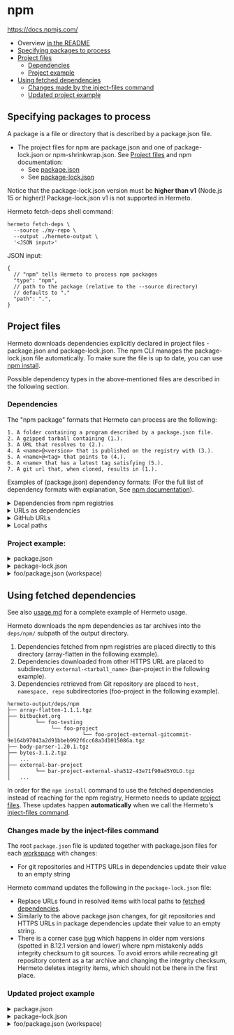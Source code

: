 # npm

<https://docs.npmjs.com/>

* Overview [in the README][readme-npm]
* [Specifying packages to process](#specifying-packages-to-process)
* [Project files](#project-files)
  * [Dependencies](#dependencies)
  * [Project example](#project-example)
* [Using fetched dependencies](#using-fetched-dependencies)
  * [Changes made by the inject-files command](#changes-made-by-the-inject-files-command)
  * [Updated project example](#updated-project-example)

## Specifying packages to process

A package is a file or directory that is described by a package.json file.

* The project files for npm are package.json and one of package-lock.json or npm-shrinkwrap.json. See [Project files](#project-files) and npm documentation:
  * See [package.json](https://docs.npmjs.com/cli/v9/configuring-npm/package-json)
  * See [package-lock.json](https://docs.npmjs.com/cli/v9/configuring-npm/package-lock-json)

Notice that the package-lock.json version must be **higher than v1** (Node.js 15 or higher)!
Package-lock.json v1 is not supported in Hermeto.

Hermeto fetch-deps shell command:

```shell
hermeto fetch-deps \
  --source ./my-repo \
  --output ./hermeto-output \
  '<JSON input>'
```

JSON input:
```jsonc
{
  // "npm" tells Hermeto to process npm packages
  "type": "npm",
  // path to the package (relative to the --source directory)
  // defaults to "."
  "path": ".",
}
```

## Project files

Hermeto downloads dependencies explicitly declared in project files - package.json and package-lock.json.
The npm CLI manages the package-lock.json file automatically. To make sure the file is up to date, you can use [npm install](https://docs.npmjs.com/cli/v9/commands/npm-install?v=true).

Possible dependency types in the above-mentioned files are described in the following section.

### Dependencies

The "npm package" formats that Hermeto can process are the following:
```
1. A folder containing a program described by a package.json file.
2. A gzipped tarball containing (1.).
3. A URL that resolves to (2.).
4. A <name>@<version> that is published on the registry with (3.).
5. A <name>@<tag> that points to (4.).
6. A <name> that has a latest tag satisfying (5.).
7. A git url that, when cloned, results in (1.).
```

Examples of (package.json) dependency formats:
(For the full list of dependency formats with explanation, See [npm documentation](https://docs.npmjs.com/cli/v9/configuring-npm/package-json#dependencies)).

<details>
<summary>Dependencies from npm registries</summary>

```jsonc
{
  "dependencies": {
    "foo": "1.0.0 - 2.9999.9999",
    "bar": ">=1.0.2 <2.1.2",
    "baz": ">1.0.2 <=2.3.4",
    "boo": "2.0.1",
    ...
  }
}
```
</details>

<details>
<summary>URLs as dependencies</summary>

```jsonc
{
  "dependencies": {
    "cli_bar": git+ssh://git@github.com:npm/cli.git#v1.0.27,
    "cli_foo": git://github.com/npm/cli.git#v1.0.1
  }
}
```
</details>

<details>
<summary>GitHub URLs</summary>

```jsonc
{
  "dependencies": {
    "express": "expressjs/express",
    "mocha": "mochajs/mocha#4727d357ea",
    "module": "user/repo#feature/branch"
  }
}
```
</details>


<details>
<summary>Local paths</summary>

```jsonc
{
  "name": "baz",
  "dependencies": {
    "bar": "file:../foo/bar"
  }
}
```
</details>

### Project example:
<details>
<summary>package.json</summary>

```jsonc
{
  "name": "npm-demo",
  "version": "1.0.0",
  "description": "",
  "main": "index.js",
  "scripts": {
    "test": "echo \"Error: no test specified\" && exit 1"
  },
  "author": "",
  "license": "ISC",
  "dependencies": {
	"react-dom": "^18.0.1",
        "@types/react-dom": "^18.0.1",
        "bitbucket-cachi2-npm-without-deps-second": "git+https://bitbucket.org/cachi-testing/cachi2-without-deps-second.git",
        "cachito-npm-without-deps": "https://github.com/cachito-testing/cachito-npm-without-deps/raw/tarball/cachito-npm-without-deps-1.0.0.tgz",
        "fecha": "file:fecha-4.2.3.tgz"
  },
  "workspaces": [
    "foo"
  ]
}
```
</details>

<details>
<summary>package-lock.json</summary>

```jsonc
{
  "name": "cachi2-npm-demo",
  "version": "1.0.0",
  "lockfileVersion": 3,
  "requires": true,
  "packages": {
    "": {
      "name": "cachi2-npm-demo",
      "version": "1.0.0",
      "license": "ISC",
      "workspaces": [
        "foo"
      ],
      "dependencies": {
        "@types/react-dom": "^18.0.1",
        "bitbucket-cachi2-npm-without-deps-second": "git+https://bitbucket.org/cachi-testing/cachi2-without-deps-second.git",
        "cachito-npm-without-deps": "https://github.com/cachito-testing/cachito-npm-without-deps/raw/tarball/cachito-npm-without-deps-1.0.0.tgz",
        "fecha": "file:fecha-4.2.3.tgz",
        "react-dom": "^18.0.1"
      }
    },
    "foo": {
      "version": "1.0.0",
      "license": "ISC",
      "dependencies": {
        "is-positive": "github:kevva/is-positive"
      },
      "devDependencies": {}
    },
    "node_modules/@types/prop-types": {
      "version": "15.7.5",
      "resolved": "https://registry.npmjs.org/@types/prop-types/-/prop-types-15.7.5.tgz",
      "integrity": "sha512-JCB8C6SnDoQf0cNycqd/35A7MjcnK+ZTqE7judS6o7utxUCg6imJg3QK2qzHKszlTjcj2cn+NwMB2i96ubpj7w=="
    },
    "node_modules/@types/react": {
      "version": "18.2.18",
      "resolved": "https://registry.npmjs.org/@types/react/-/react-18.2.18.tgz",
      "integrity": "sha512-da4NTSeBv/P34xoZPhtcLkmZuJ+oYaCxHmyHzwaDQo9RQPBeXV+06gEk2FpqEcsX9XrnNLvRpVh6bdavDSjtiQ==",
      "dependencies": {
        "@types/prop-types": "*",
        "@types/scheduler": "*",
        "csstype": "^3.0.2"
      }
    },
    "node_modules/@types/react-dom": {
      "version": "18.2.7",
      "resolved": "https://registry.npmjs.org/@types/react-dom/-/react-dom-18.2.7.tgz",
      "integrity": "sha512-GRaAEriuT4zp9N4p1i8BDBYmEyfo+xQ3yHjJU4eiK5NDa1RmUZG+unZABUTK4/Ox/M+GaHwb6Ow8rUITrtjszA==",
      "dependencies": {
        "@types/react": "*"
      }
    },
    "node_modules/@types/scheduler": {
      "version": "0.16.3",
      "resolved": "https://registry.npmjs.org/@types/scheduler/-/scheduler-0.16.3.tgz",
      "integrity": "sha512-5cJ8CB4yAx7BH1oMvdU0Jh9lrEXyPkar6F9G/ERswkCuvP4KQZfZkSjcMbAICCpQTN4OuZn8tz0HiKv9TGZgrQ=="
    },
    "node_modules/bitbucket-cachi2-npm-without-deps-second": {
      "version": "2.0.0",
      "resolved": "git+ssh://git@bitbucket.org/cachi-testing/cachi2-without-deps-second.git#09992d418fc44a2895b7a9ff27c4e32d6f74a982"
    },
    "node_modules/cachito-npm-without-deps": {
      "version": "1.0.0",
      "resolved": "https://github.com/cachito-testing/cachito-npm-without-deps/raw/tarball/cachito-npm-without-deps-1.0.0.tgz",
      "integrity": "sha512-Q+cfkK1fnrNJqxiig/iVSZTe83OWLdxhuGa96k1IJJ5nkTxrhNyh6MUZ6YHKH8xitDgpIQSojuntctt2pB7+3g=="
    },
    "node_modules/csstype": {
      "version": "3.1.2",
      "resolved": "https://registry.npmjs.org/csstype/-/csstype-3.1.2.tgz",
      "integrity": "sha512-I7K1Uu0MBPzaFKg4nI5Q7Vs2t+3gWWW648spaF+Rg7pI9ds18Ugn+lvg4SHczUdKlHI5LWBXyqfS8+DufyBsgQ=="
    },
    "node_modules/fecha": {
      "version": "4.2.3",
      "resolved": "file:fecha-4.2.3.tgz",
      "integrity": "sha512-OP2IUU6HeYKJi3i0z4A19kHMQoLVs4Hc+DPqqxI2h/DPZHTm/vjsfC6P0b4jCMy14XizLBqvndQ+UilD7707Jw==",
      "license": "MIT"
    },
    "node_modules/foo": {
      "resolved": "foo",
      "link": true
    },
    "node_modules/is-positive": {
      "version": "3.1.0",
      "resolved": "git+ssh://git@github.com/kevva/is-positive.git#97edff6f525f192a3f83cea1944765f769ae2678",
      "license": "MIT",
      "engines": {
        "node": ">=0.10.0"
      }
    },
    "node_modules/js-tokens": {
      "version": "4.0.0",
      "resolved": "https://registry.npmjs.org/js-tokens/-/js-tokens-4.0.0.tgz",
      "integrity": "sha512-RdJUflcE3cUzKiMqQgsCu06FPu9UdIJO0beYbPhHN4k6apgJtifcoCtT9bcxOpYBtpD2kCM6Sbzg4CausW/PKQ=="
    },
    "node_modules/loose-envify": {
      "version": "1.4.0",
      "resolved": "https://registry.npmjs.org/loose-envify/-/loose-envify-1.4.0.tgz",
      "integrity": "sha512-lyuxPGr/Wfhrlem2CL/UcnUc1zcqKAImBDzukY7Y5F/yQiNdko6+fRLevlw1HgMySw7f611UIY408EtxRSoK3Q==",
      "dependencies": {
        "js-tokens": "^3.0.0 || ^4.0.0"
      },
      "bin": {
        "loose-envify": "cli.js"
      }
    },
    "node_modules/react": {
      "version": "18.2.0",
      "resolved": "https://registry.npmjs.org/react/-/react-18.2.0.tgz",
      "integrity": "sha512-/3IjMdb2L9QbBdWiW5e3P2/npwMBaU9mHCSCUzNln0ZCYbcfTsGbTJrU/kGemdH2IWmB2ioZ+zkxtmq6g09fGQ==",
      "peer": true,
      "dependencies": {
        "loose-envify": "^1.1.0"
      },
      "engines": {
        "node": ">=0.10.0"
      }
    },
    "node_modules/react-dom": {
      "version": "18.2.0",
      "resolved": "https://registry.npmjs.org/react-dom/-/react-dom-18.2.0.tgz",
      "integrity": "sha512-6IMTriUmvsjHUjNtEDudZfuDQUoWXVxKHhlEGSk81n4YFS+r/Kl99wXiwlVXtPBtJenozv2P+hxDsw9eA7Xo6g==",
      "dependencies": {
        "loose-envify": "^1.1.0",
        "scheduler": "^0.23.0"
      },
      "peerDependencies": {
        "react": "^18.2.0"
      }
    },
    "node_modules/scheduler": {
      "version": "0.23.0",
      "resolved": "https://registry.npmjs.org/scheduler/-/scheduler-0.23.0.tgz",
      "integrity": "sha512-CtuThmgHNg7zIZWAXi3AsyIzA3n4xx7aNyjwC2VJldO2LMVDhFK+63xGqq6CsJH4rTAt6/M+N4GhZiDYPx9eUw==",
      "dependencies": {
        "loose-envify": "^1.1.0"
      }
    }
  }
}
```
</details>

<details>
<summary>foo/package.json (workspace)</summary>

```jsonc
{
  "name": "foo",
  "version": "1.0.0",
  "description": "",
  "main": "index.js",
  "devDependencies": {},
  "scripts": {
    "test": "echo \"Error: no test specified\" && exit 1"
  },
  "author": "",
  "license": "ISC",
  "dependencies": {
      "is-positive": "github:kevva/is-positive"
  }
}
```
</details>


## Using fetched dependencies

See also [usage.md](usage.md) for a complete example of Hermeto usage.

Hermeto downloads the npm dependencies as tar archives into the `deps/npm/` subpath of the output directory.

1. Dependencies fetched from npm registries are placed directly to this directory (array-flatten in the following example).
1. Dependencies downloaded from other HTTPS URL are placed to subdirectory `external-<tarball_name>` (bar-project in the following example).
1. Dependencies retrieved from Git repository are placed to `host, namespace, repo` subdirectories (foo-project in the following example).

```text
hermeto-output/deps/npm
├── array-flatten-1.1.1.tgz
├── bitbucket.org
│        └── foo-testing
│             └── foo-project
│                       └── foo-project-external-gitcommit-9e164b97043a2d91bbeb992f6cc68a3d1015086a.tgz
├── body-parser-1.20.1.tgz
├── bytes-3.1.2.tgz
│   ...
├── external-bar-project
│        └── bar-project-external-sha512-43e71f90ad5YOLO.tgz
│   ...
```

In order for the `npm install` command to use the fetched dependencies instead of reaching for the npm registry,
Hermeto needs to update [project files](#project-files). These updates happen **automatically** when we call the Hermeto's [inject-files command](usage.md#inject-project-files-npm).

### Changes made by the inject-files command

The root `package.json` file is updated together with package.json files for each [workspace](https://docs.npmjs.com/cli/v9/using-npm/workspaces?v=true) with changes:
* For git repositories and HTTPS URLs in dependencies update their value to an empty string

Hermeto command updates the following in the `package-lock.json` file:
* Replace URLs found in resolved items with local paths to [fetched dependencies](#using-fetched-dependencies).
* Similarly to the above package.json changes, for git repositories and HTTPS URLs in package dependencies update their value to an empty string.
* There is a corner case [bug](https://github.com/npm/cli/issues/2846) which happens in older npm versions (spotted in 8.12.1 version and lower) where npm mistakenly adds integrity checksum to git sources. To avoid errors while recreating git repository content as a tar archive and changing the integrity checksum,
  Hermeto deletes integrity items, which should not be there in the first place.

### Updated project example

<details>
<summary>package.json</summary>

```jsonc
{
  "name": "cachi2-npm-demo",
  "version": "1.0.0",
  "description": "",
  "main": "index.js",
  "scripts": {
    "test": "echo \"Error: no test specified\" && exit 1"
  },
  "author": "",
  "license": "ISC",
  "dependencies": {
    "react-dom": "^18.0.1",
    "@types/react-dom": "^18.0.1",
    "bitbucket-cachi2-npm-without-deps-second": "",
    "cachito-npm-without-deps": "",
    "fecha": "file:fecha-4.2.3.tgz"
  },
  "workspaces": [
    "foo"
  ]
}
```
</details>

<details>
<summary>package-lock.json</summary>

```jsonc
{
  "name": "cachi2-npm-demo",
  "version": "1.0.0",
  "lockfileVersion": 3,
  "requires": true,
  "packages": {
    "": {
      "name": "cachi2-npm-demo",
      "version": "1.0.0",
      "license": "ISC",
      "workspaces": [
        "foo"
      ],
      "dependencies": {
        "@types/react-dom": "^18.0.1",
        "bitbucket-cachi2-npm-without-deps-second": "",
        "cachito-npm-without-deps": "",
        "fecha": "file:fecha-4.2.3.tgz",
        "react-dom": "^18.0.1"
      }
    },
    "foo": {
      "version": "1.0.0",
      "license": "ISC",
      "dependencies": {
        "is-positive": ""
      },
      "devDependencies": {}
    },
    "node_modules/@types/prop-types": {
      "version": "15.7.5",
      "resolved": "file:///tmp/deps/npm/types-prop-types-15.7.5.tgz",
      "integrity": "sha512-JCB8C6SnDoQf0cNycqd/35A7MjcnK+ZTqE7judS6o7utxUCg6imJg3QK2qzHKszlTjcj2cn+NwMB2i96ubpj7w=="
    },
    "node_modules/@types/react": {
      "version": "18.2.18",
      "resolved": "file:///tmp/deps/npm/types-react-18.2.18.tgz",
      "integrity": "sha512-da4NTSeBv/P34xoZPhtcLkmZuJ+oYaCxHmyHzwaDQo9RQPBeXV+06gEk2FpqEcsX9XrnNLvRpVh6bdavDSjtiQ==",
      "dependencies": {
        "@types/prop-types": "*",
        "@types/scheduler": "*",
        "csstype": "^3.0.2"
      }
    },
    "node_modules/@types/react-dom": {
      "version": "18.2.7",
      "resolved": "file:///tmp/deps/npm/types-react-dom-18.2.7.tgz",
      "integrity": "sha512-GRaAEriuT4zp9N4p1i8BDBYmEyfo+xQ3yHjJU4eiK5NDa1RmUZG+unZABUTK4/Ox/M+GaHwb6Ow8rUITrtjszA==",
      "dependencies": {
        "@types/react": "*"
      }
    },
    "node_modules/@types/scheduler": {
      "version": "0.16.3",
      "resolved": "file:///tmp/deps/npm/types-scheduler-0.16.3.tgz",
      "integrity": "sha512-5cJ8CB4yAx7BH1oMvdU0Jh9lrEXyPkar6F9G/ERswkCuvP4KQZfZkSjcMbAICCpQTN4OuZn8tz0HiKv9TGZgrQ=="
    },
    "node_modules/bitbucket-cachi2-npm-without-deps-second": {
      "version": "2.0.0",
      "resolved": "file:///tmp/deps/npm/bitbucket.org/cachi-testing/cachi2-without-deps-second/cachi2-without-deps-second-external-gitcommit-09992d418fc44a2895b7a9ff27c4e32d6f74a982.tgz"
    },
    "node_modules/cachito-npm-without-deps": {
      "version": "1.0.0",
      "resolved": "file:///tmp/deps/npm/external-cachito-npm-without-deps/cachito-npm-without-deps-external-sha512-43e71f90ad5f9eb349ab18a283f8954994def373962ddc61b866bdea4d48249e67913c6b84dca1e8c519e981ca1fcc62b438292104a88ee9ed72db76a41efede.tgz",
      "integrity": "sha512-Q+cfkK1fnrNJqxiig/iVSZTe83OWLdxhuGa96k1IJJ5nkTxrhNyh6MUZ6YHKH8xitDgpIQSojuntctt2pB7+3g=="
    },
    "node_modules/csstype": {
      "version": "3.1.2",
      "resolved": "file:///tmp/deps/npm/csstype-3.1.2.tgz",
      "integrity": "sha512-I7K1Uu0MBPzaFKg4nI5Q7Vs2t+3gWWW648spaF+Rg7pI9ds18Ugn+lvg4SHczUdKlHI5LWBXyqfS8+DufyBsgQ=="
    },
    "node_modules/fecha": {
      "version": "4.2.3",
      "resolved": "file:fecha-4.2.3.tgz",
      "integrity": "sha512-OP2IUU6HeYKJi3i0z4A19kHMQoLVs4Hc+DPqqxI2h/DPZHTm/vjsfC6P0b4jCMy14XizLBqvndQ+UilD7707Jw==",
      "license": "MIT"
    },
    "node_modules/foo": {
      "resolved": "foo",
      "link": true
    },
    "node_modules/is-positive": {
      "version": "3.1.0",
      "resolved": "file:///tmp/deps/npm/github.com/kevva/is-positive/is-positive-external-gitcommit-97edff6f525f192a3f83cea1944765f769ae2678.tgz",
      "license": "MIT",
      "engines": {
        "node": ">=0.10.0"
      }
    },
    "node_modules/js-tokens": {
      "version": "4.0.0",
      "resolved": "file:///tmp/deps/npm/js-tokens-4.0.0.tgz",
      "integrity": "sha512-RdJUflcE3cUzKiMqQgsCu06FPu9UdIJO0beYbPhHN4k6apgJtifcoCtT9bcxOpYBtpD2kCM6Sbzg4CausW/PKQ=="
    },
    "node_modules/loose-envify": {
      "version": "1.4.0",
      "resolved": "file:///tmp/deps/npm/loose-envify-1.4.0.tgz",
      "integrity": "sha512-lyuxPGr/Wfhrlem2CL/UcnUc1zcqKAImBDzukY7Y5F/yQiNdko6+fRLevlw1HgMySw7f611UIY408EtxRSoK3Q==",
      "dependencies": {
        "js-tokens": "^3.0.0 || ^4.0.0"
      },
      "bin": {
        "loose-envify": "cli.js"
      }
    },
    "node_modules/react": {
      "version": "18.2.0",
      "resolved": "file:///tmp/deps/npm/react-18.2.0.tgz",
      "integrity": "sha512-/3IjMdb2L9QbBdWiW5e3P2/npwMBaU9mHCSCUzNln0ZCYbcfTsGbTJrU/kGemdH2IWmB2ioZ+zkxtmq6g09fGQ==",
      "peer": true,
      "dependencies": {
        "loose-envify": "^1.1.0"
      },
      "engines": {
        "node": ">=0.10.0"
      }
    },
    "node_modules/react-dom": {
      "version": "18.2.0",
      "resolved": "file:///tmp/deps/npm/react-dom-18.2.0.tgz",
      "integrity": "sha512-6IMTriUmvsjHUjNtEDudZfuDQUoWXVxKHhlEGSk81n4YFS+r/Kl99wXiwlVXtPBtJenozv2P+hxDsw9eA7Xo6g==",
      "dependencies": {
        "loose-envify": "^1.1.0",
        "scheduler": "^0.23.0"
      },
      "peerDependencies": {
        "react": "^18.2.0"
      }
    },
    "node_modules/scheduler": {
      "version": "0.23.0",
      "resolved": "file:///tmp/deps/npm/scheduler-0.23.0.tgz",
      "integrity": "sha512-CtuThmgHNg7zIZWAXi3AsyIzA3n4xx7aNyjwC2VJldO2LMVDhFK+63xGqq6CsJH4rTAt6/M+N4GhZiDYPx9eUw==",
      "dependencies": {
        "loose-envify": "^1.1.0"
      }
    }
  }
}
```
</details>

<details>
<summary>foo/package.json (workspace)</summary>

```jsonc
{
  "name": "foo",
  "version": "1.0.0",
  "description": "",
  "main": "index.js",
  "devDependencies": {},
  "scripts": {
    "test": "echo \"Error: no test specified\" && exit 1"
  },
  "author": "",
  "license": "ISC",
  "dependencies": {
      "is-positive": ""
  }
}
```
</details>

[readme-npm]: ../README.md#npm
